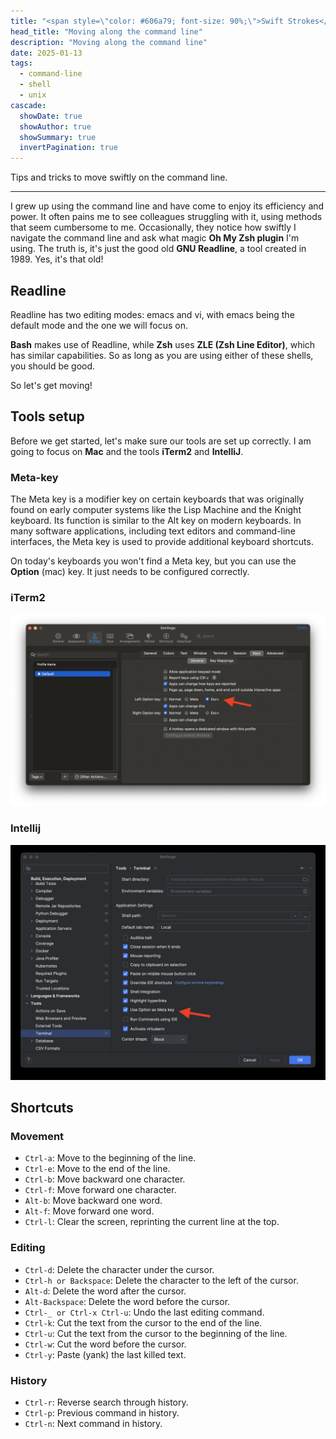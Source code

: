 ```yaml
---
title: "<span style=\"color: #606a79; font-size: 90%;\">Swift Strokes</span><br/>Moving along the command line"
head_title: "Moving along the command line"
description: "Moving along the command line" 
date: 2025-01-13
tags:
  - command-line
  - shell
  - unix
cascade:
  showDate: true
  showAuthor: true
  showSummary: true
  invertPagination: true
---
```

Tips and tricks to move swiftly on the command line.
<!--more-->
---

I grew up using the command line and have come to enjoy its efficiency and power. 
It often pains me to see colleagues struggling with it, using methods that seem 
cumbersome to me. Occasionally, they notice how swiftly I navigate the command line and 
ask what magic **Oh My Zsh plugin** I'm using. The truth is, it's just the good old 
**GNU Readline**, a tool created in 1989. Yes, it's that old!

## Readline

Readline has two editing modes: emacs and vi, with emacs being the default mode and the 
one we will focus on.

**Bash** makes use of Readline, while **Zsh** uses **ZLE (Zsh Line Editor)**, which has 
similar capabilities. So as long as you are using either of these shells, you should be 
good.

So let's get moving!

## Tools setup

Before we get started, let's make sure our tools are set up correctly. 
I am going to focus on **Mac** and the tools **iTerm2** and **IntelliJ**.

### Meta-key

The Meta key is a modifier key on certain keyboards that was originally found on early 
computer systems like the Lisp Machine and the Knight keyboard. Its function is similar 
to the Alt key on modern keyboards. In many software applications, including text 
editors and command-line interfaces, the Meta key is used to provide additional keyboard 
shortcuts.

On today's keyboards you won't find a Meta key,
but you can use the **Option** (mac) key. It just needs to be configured correctly.

### iTerm2

![iterm2.png](iterm2.png)

### Intellij

![intellij.jpg](intellij.jpg)

## Shortcuts 
### Movement

- `Ctrl-a`: Move to the beginning of the line.
- `Ctrl-e`: Move to the end of the line.
- `Ctrl-b`: Move backward one character.
- `Ctrl-f`: Move forward one character.
- `Alt-b`: Move backward one word.
- `Alt-f`: Move forward one word.
- `Ctrl-l`: Clear the screen, reprinting the current line at the top.

### Editing

- `Ctrl-d`: Delete the character under the cursor.
- `Ctrl-h or Backspace`: Delete the character to the left of the cursor.
- `Alt-d`: Delete the word after the cursor.
- `Alt-Backspace`: Delete the word before the cursor.
- `Ctrl-_ or Ctrl-x Ctrl-u`: Undo the last editing command.
- `Ctrl-k`: Cut the text from the cursor to the end of the line.
- `Ctrl-u`: Cut the text from the cursor to the beginning of the line.
- `Ctrl-w`: Cut the word before the cursor.
- `Ctrl-y`: Paste (yank) the last killed text.

### History

- `Ctrl-r`: Reverse search through history.
- `Ctrl-p`: Previous command in history.
- `Ctrl-n`: Next command in history.